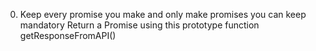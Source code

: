 0. Keep every promise you make and only make promises you can keep
mandatory
Return a Promise using this prototype function getResponseFromAPI()
